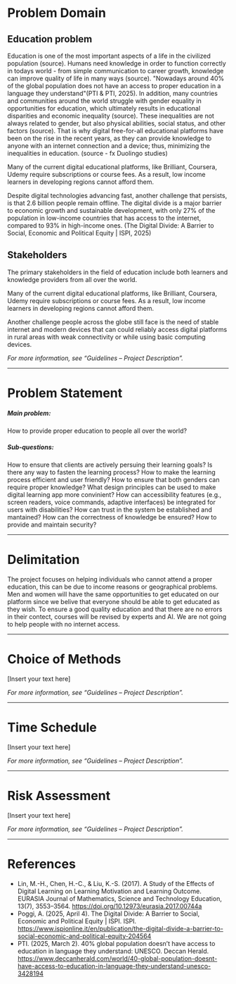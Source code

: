 # Problem Domain  

## Education problem

Education is one of the most important aspects of a life in the civilized population (source). Humans need knowledge in order to function correctly in todays world - from simple communication to career growth, knowledge can improve quality of life in many ways (source). "Nowadays around 40% of the global population does not have an access to proper education in a language they understand"(PTI & PTI, 2025). In addition, many countries and communities around the world struggle with gender equality in opportunities for education, which ultimately results in educational disparities and economic inequality (source). These inequalities are not always related to gender, but also physical abilities, social status, and other factors (source). That is why digital free-for-all educational platforms have been on the rise in the recent years, as they can provide knowledge to anyone with an internet connection and a device; thus, minimizing the inequalities in education. (source - fx Duolingo studies)

Many of the current digital educational platforms, like Brilliant, Coursera, Udemy require subscriptions or course fees. As a result, low income learners in developing regions cannot afford them.

Despite digital technologies advancing fast, another challenge that persists, is that 2.6 billion people remain offline. The digital divide is a major barrier to economic growth and sustainable development, with only 27% of the population in low-income countries that has access to the internet, compared to 93% in high-income ones. (The Digital Divide: A Barrier to Social, Economic and Political Equity | ISPI, 2025)

## Stakeholders

The primary stakeholders in the field of education include both learners and knowledge providers from all over the world.

Many of the current digital educational platforms, like Brilliant, Coursera, Udemy require subscriptions or course fees. As a result, low income learners in developing regions cannot afford them.

Another challenge people across the globe still face is the need of stable internet and modern devices that can could reliably access digital platforms in rural areas with weak connectivity or while using basic computing devices.


_For more information, see “Guidelines – Project Description”._  

---

# Problem Statement  
##### Main problem: 
How to provide proper education to people all over the world?
##### Sub-questions:
How to ensure that clients are actively persuing their learning goals?
Is there any way to fasten the learning process?
How to make the learning process efficient and user friendly?
How to ensure that both genders can require proper knowledge?
What design principles can be used to make digital learning app more convinient?
How can accessibility features (e.g., screen readers, voice commands, adaptive interfaces) be integrated for users with disabilities?
How can trust in the system be established and mantained?
How can the correctness of knowledge be ensured?
How to provide and maintain security?

---

# Delimitation  
The project focuses on helping individuals who cannot attend a proper education, this can be due to income reasons or geographical problems.
Men and women will have the same opportunities to get educated on our platform since we belive that everyone should be able to get educated as they wish.
To ensure a good quality education and that there are no errors in their contect, courses will be revised by experts and AI.
We are not going to help people with no internet access.


---

# Choice of Methods  
[Insert your text here]  

_For more information, see “Guidelines – Project Description”._  

---

# Time Schedule  
[Insert your text here]  

_For more information, see “Guidelines – Project Description”._  

---

# Risk Assessment  
[Insert your text here]  

_For more information, see “Guidelines – Project Description”._  

---

# References  

- Lin, M.-H., Chen, H.-C., & Liu, K.-S. (2017). A Study of the Effects of Digital Learning on Learning Motivation and Learning Outcome. EURASIA Journal of Mathematics, Science and Technology Education, 13(7), 3553–3564. https://doi.org/10.12973/eurasia.2017.00744a
- Poggi, A. (2025, April 4). The Digital Divide: A Barrier to Social, Economic and Political Equity | ISPI. ISPI. https://www.ispionline.it/en/publication/the-digital-divide-a-barrier-to-social-economic-and-political-equity-204564
- PTI. (2025, March 2). 40% global population doesn’t have access to education in language they understand: UNESCO. Deccan Herald. https://www.deccanherald.com/world/40-global-population-doesnt-have-access-to-education-in-language-they-understand-unesco-3428194

